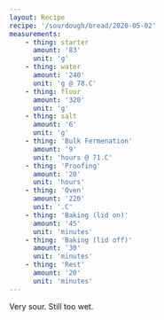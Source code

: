 ```yaml
---
layout: Recipe
recipe: '/sourdough/bread/2020-05-02'
measurements:
    - thing: starter
      amount: '83'
      unit: 'g'
    - thing: water
      amount: '240'
      unit: 'g @ 78.C'
    - thing: flour
      amount: '320'
      unit: 'g'
    - thing: salt
      amount: '6'
      unit: 'g'
    - thing: 'Bulk Fermenation'
      amount: '9'
      unit: 'hours @ 71.C'
    - thing: 'Proofing'
      amount: '20'
      unit: 'hours'
    - thing: 'Oven'
      amount: '220'
      unit: '.C'
    - thing: 'Baking (lid on)'
      amount: '45'
      unit: 'minutes'
    - thing: 'Baking (lid off)'
      amount: '30'
      unit: 'minutes'
    - thing: 'Rest'
      amount: '20'
      unit: 'minutes'
---
```

Very sour. Still too wet.